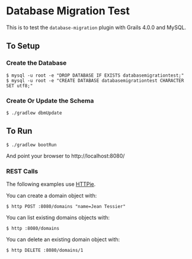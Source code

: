 # Database Migration Test

This is to test the `database-migration` plugin with Grails 4.0.0 and MySQL.

## To Setup

### Create the Database

    $ mysql -u root -e "DROP DATABASE IF EXISTS databasemigrationtest;"
    $ mysql -u root -e "CREATE DATABASE databasemigrationtest CHARACTER SET utf8;"

### Create Or Update the Schema

    $ ./gradlew dbmUpdate

## To Run

    $ ./gradlew bootRun

And point your browser to http://localhost:8080/

### REST Calls

The following examples use [HTTPie](https://httpie.org/).

You can create a domain object with:

    $ http POST :8080/domains "name=Jean Tessier"

You can list existing domains objects with:

    $ http :8080/domains

You can delete an existing domain object with:

    $ http DELETE :8080/domains/1
